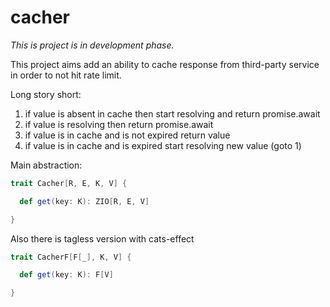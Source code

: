 # cacher
*This is project is in development phase.*

This project aims add an ability to cache response from third-party service in order to not hit rate limit.

Long story short:
1. if value is absent in cache then start resolving and return promise.await
2. if value is resolving then return promise.await
3. if value is in cache and is not expired return value
4. if value is in cache and is expired start resolving new value (goto 1)

Main abstraction:
```scala
trait Cacher[R, E, K, V] {

  def get(key: K): ZIO[R, E, V]

}
```
Also there is tagless version with cats-effect
```scala
trait CacherF[F[_], K, V] {

  def get(key: K): F[V]

}
```
